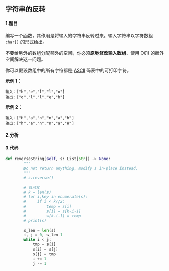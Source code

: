 ## 字符串的反转

#### 1.题目

编写一个函数，其作用是将输入的字符串反转过来。输入字符串以字符数组 `char[]` 的形式给出。

不要给另外的数组分配额外的空间，你必须**原地修改输入数组**、使用 O(1) 的额外空间解决这一问题。

你可以假设数组中的所有字符都是 [ASCII](https://baike.baidu.com/item/ASCII) 码表中的可打印字符。

 

**示例 1：**

```
输入：["h","e","l","l","o"]
输出：["o","l","l","e","h"]
```

**示例 2：**

```
输入：["H","a","n","n","a","h"]
输出：["h","a","n","n","a","H"]
```

#### 2.分析

#### 3.代码

```python
def reverseString(self, s: List[str]) -> None:
        """
        Do not return anything, modify s in-place instead.
        """
        # s.reverse()
        
        # 自己写
        # k = len(s)
        # for i,key in enumerate(s):
        #     if i < k//2:
        #         temp = s[i]
        #         s[i] = s[k-i-1]
        #         s[k-i-1] = temp
        # print(s)
        
        s_len = len(s)
        i, j = 0, s_len-1
        while i < j:
            tmp = s[i]
            s[i] = s[j]
            s[j] = tmp
            i += 1
            j -= 1
```


